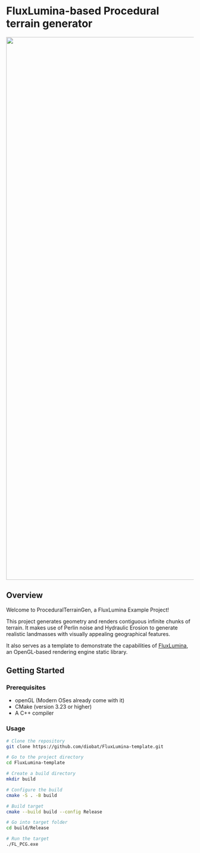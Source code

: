 

# FluxLumina-based Procedural terrain generator
<div align="center">
<img width="1457" alt="PTG_snow" src="https://github.com/diobat/ProceduralTerrainGen/assets/25584192/925adb97-4afd-4914-9bf9-9343791e3981">
</div>  

## Overview
Welcome to ProceduralTerrainGen, a FluxLumina Example Project! 

This project generates geometry and renders contiguous infinite chunks of terrain. It makes use of Perlin noise and Hydraulic Erosion to generate realistic landmasses with visually appealing geographical features.

It also serves as a template to demonstrate the capabilities of [FluxLumina](https://github.com/diobat/FluxLumina), an OpenGL-based rendering engine static library. 

## Getting Started

### Prerequisites
- openGL (Modern OSes already come with it)
- CMake (version 3.23 or higher)
- A C++ compiler

### Usage

```bash
# Clone the repository
git clone https://github.com/diobat/FluxLumina-template.git

# Go to the project directory
cd FluxLumina-template

# Create a build directory
mkdir build

# Configure the build
cmake -S . -B build

# Build target
cmake --build build --config Release

# Go into target folder
cd build/Release

# Run the target
./FL_PCG.exe
```
